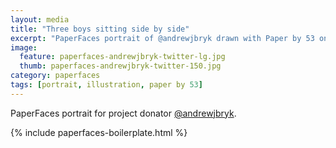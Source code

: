 ```yaml
---
layout: media
title: "Three boys sitting side by side"
excerpt: "PaperFaces portrait of @andrewjbryk drawn with Paper by 53 on an iPad."
image: 
  feature: paperfaces-andrewjbryk-twitter-lg.jpg
  thumb: paperfaces-andrewjbryk-twitter-150.jpg
category: paperfaces
tags: [portrait, illustration, paper by 53]
---
```


PaperFaces portrait for project donator [@andrewjbryk](http://twitter.com/andrewjbryk).

{% include paperfaces-boilerplate.html %}
